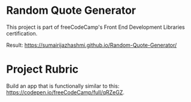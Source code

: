 # Random Quote Generator
This project is part of freeCodeCamp's Front End Development Libraries certification.

Result: https://sumairijazhashmi.github.io/Random-Quote-Generator/

# Project Rubric
Build an app that is functionally similar to this: https://codepen.io/freeCodeCamp/full/qRZeGZ.
